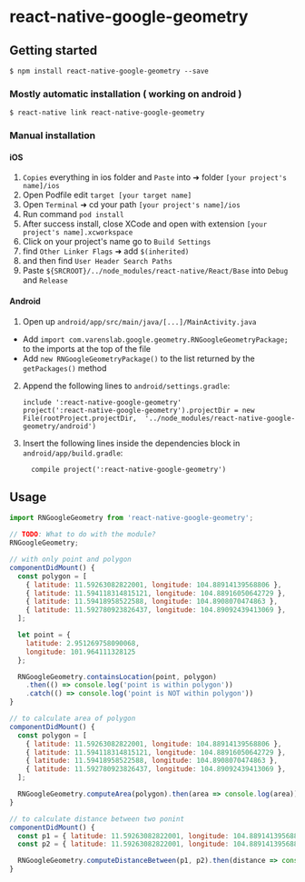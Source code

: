 
# react-native-google-geometry

## Getting started

`$ npm install react-native-google-geometry --save`

### Mostly automatic installation ( working on android )

`$ react-native link react-native-google-geometry`

### Manual installation


#### iOS

1. `Copies` everything in ios folder and `Paste` into ➜ folder `[your project's name]/ios`
2. Open Podfile edit `target [your target name]`
3. Open `Terminal` ➜ cd your path `[your project's name]/ios`
4. Run command `pod install`
5. After success install, close XCode and open with extension `[your project's name].xcworkspace`
6. Click on your project's name go to `Build Settings`
7. find `Other Linker Flags` ➜ add `$(inherited)`
8. and then find `User Header Search Paths`
9. Paste `${SRCROOT}/../node_modules/react-native/React/Base` into `Debug` and `Release`

#### Android

1. Open up `android/app/src/main/java/[...]/MainActivity.java`
  - Add `import com.varenslab.google.geometry.RNGoogleGeometryPackage;` to the imports at the top of the file
  - Add `new RNGoogleGeometryPackage()` to the list returned by the `getPackages()` method
2. Append the following lines to `android/settings.gradle`:
  	```
  	include ':react-native-google-geometry'
  	project(':react-native-google-geometry').projectDir = new File(rootProject.projectDir, 	'../node_modules/react-native-google-geometry/android')
  	```
3. Insert the following lines inside the dependencies block in `android/app/build.gradle`:
  	```
      compile project(':react-native-google-geometry')
  	```


## Usage
```javascript
import RNGoogleGeometry from 'react-native-google-geometry';

// TODO: What to do with the module?
RNGoogleGeometry;
```
  
```js
// with only point and polygon
componentDidMount() {
  const polygon = [
	{ latitude: 11.59263082822001, longitude: 104.88914139568806 },
	{ latitude: 11.594118314815121, longitude: 104.88916050642729 },
	{ latitude: 11.59418958522588, longitude: 104.8908070474863 },
	{ latitude: 11.592780923826437, longitude: 104.89092439413069 },
  ]; 

  let point = {
    latitude: 2.951269758090068,
    longitude: 101.964111328125
  };

  RNGoogleGeometry.containsLocation(point, polygon)
    .then(() => console.log('point is within polygon'))
    .catch(() => console.log('point is NOT within polygon'))
}
```

```js
// to calculate area of polygon
componentDidMount() {
  const polygon = [
	{ latitude: 11.59263082822001, longitude: 104.88914139568806 },
	{ latitude: 11.594118314815121, longitude: 104.88916050642729 },
	{ latitude: 11.59418958522588, longitude: 104.8908070474863 },
	{ latitude: 11.592780923826437, longitude: 104.89092439413069 },
  ]; 

  RNGoogleGeometry.computeArea(polygon).then(area => console.log(area));
}
```

```js
// to calculate distance between two ponint
componentDidMount() {
  const p1 = { latitude: 11.59263082822001, longitude: 104.88914139568806 };
  const p2 = { latitude: 11.59263082822001, longitude: 104.88914139568806 };

  RNGoogleGeometry.computeDistanceBetween(p1, p2).then(distance => console.log(distance));
}
```


